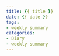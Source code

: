 ```yaml
---
title: {{ title }}
date: {{ date }}
tags:
- weekly summary
categories:
- Diary
- weekly summary
---
```


<!-- more -->
